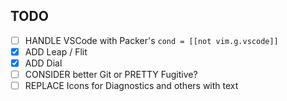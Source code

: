 ## TODO
- [ ] HANDLE VSCode with Packer's `cond = [[not vim.g.vscode]]`
- [x] ADD Leap / Flit
- [x] ADD Dial
- [ ] CONSIDER better Git or PRETTY Fugitive?
- [ ] REPLACE Icons for Diagnostics and others with text
